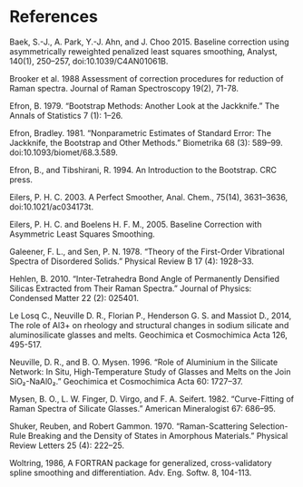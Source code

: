 # References

Baek, S.-J., A. Park, Y.-J. Ahn, and J. Choo 2015. Baseline correction using asymmetrically reweighted penalized least squares smoothing, Analyst, 140(1), 250–257, doi:10.1039/C4AN01061B.

Brooker et al. 1988 Assessment of correction procedures for reduction of Raman spectra. Journal of Raman Spectroscopy 19(2), 71-78.

Efron, B. 1979. “Bootstrap Methods: Another Look at the Jackknife.” The Annals of Statistics 7 (1): 1–26.

Efron, Bradley. 1981. “Nonparametric Estimates of Standard Error: The Jackknife, the Bootstrap and Other Methods.” Biometrika 68 (3): 589–99. doi:10.1093/biomet/68.3.589.

Efron, B., and Tibshirani, R. 1994. An Introduction to the Bootstrap. CRC press.

Eilers, P. H. C. 2003. A Perfect Smoother, Anal. Chem., 75(14), 3631–3636, doi:10.1021/ac034173t.

Eilers, P. H. C. and Boelens H. F. M., 2005. Baseline Correction with Asymmetric Least Squares Smoothing.

Galeener, F. L., and Sen, P. N. 1978. “Theory of the First-Order Vibrational Spectra of Disordered Solids.” Physical Review B 17 (4): 1928–33.

Hehlen, B. 2010. “Inter-Tetrahedra Bond Angle of Permanently Densified Silicas Extracted from Their Raman Spectra.” Journal of Physics: Condensed Matter 22 (2): 025401.

Le Losq C., Neuville D. R., Florian P., Henderson G. S. and Massiot D., 2014, The role of Al3+ on rheology and structural changes in sodium silicate and aluminosilicate glasses and melts. Geochimica et Cosmochimica Acta 126, 495-517.

Neuville, D. R., and B. O. Mysen. 1996. “Role of Aluminium in the Silicate Network: In Situ, High-Temperature Study of Glasses and Melts on the Join SiO₂-NaAl0₂.” Geochimica et Cosmochimica Acta 60: 1727–37.

Mysen, B. O., L. W. Finger, D. Virgo, and F. A. Seifert. 1982. “Curve-Fitting of Raman Spectra of Silicate Glasses.” American Mineralogist 67: 686–95.

Shuker, Reuben, and Robert Gammon. 1970. “Raman-Scattering Selection-Rule Breaking and the Density of States in Amorphous Materials.” Physical Review Letters 25 (4): 222–25.

Woltring, 1986, A FORTRAN package for generalized, cross-validatory spline smoothing and differentiation. Adv. Eng. Softw. 8, 104-113.
